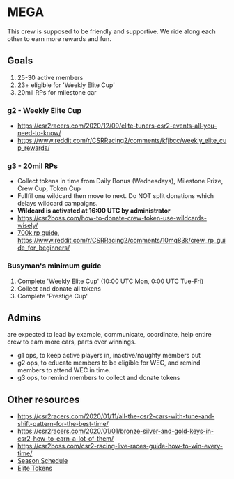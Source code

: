 # MEGA
This crew is supposed to be friendly and supportive. We ride along each other to earn more rewards and fun.

## Goals
1. 25-30 active members
2. 23+ eligible for 'Weekly Elite Cup'
3. 20mil RPs for milestone car

### g2 - Weekly Elite Cup
- https://csr2racers.com/2020/12/09/elite-tuners-csr2-events-all-you-need-to-know/
- https://www.reddit.com/r/CSRRacing2/comments/kfjbcc/weekly_elite_cup_rewards/

### g3 - 20mil RPs
- Collect tokens in time from Daily Bonus (Wednesdays), Milestone Prize, Crew Cup, Token Cup
- Fullfil one wildcard then move to next. Do NOT split donations which delays wildcard campaigns.
- **Wildcard is activated at 16:00 UTC by administrator**
- https://csr2boss.com/how-to-donate-crew-token-use-wildcards-wisely/
- [700k rp guide](https://csr2btb.wordpress.com/2019/09/16/csr2-season-events-schedule-and-prize/), https://www.reddit.com/r/CSRRacing2/comments/10mq83k/crew_rp_guide_for_beginners/

### Busyman's minimum guide
1. Complete 'Weekly Elite Cup' (10:00 UTC Mon, 0:00 UTC Tue-Fri)
2. Collect and donate all tokens
3. Complete 'Prestige Cup'

## Admins
are expected to lead by example, communicate, coordinate, help entire crew to earn more cars, parts over winnings.
- g1 ops, to keep active players in, inactive/naughty members out
- g2 ops, to educate members to be eligible for WEC, and remind members to attend WEC in time.
- g3 ops, to remind members to collect and donate tokens

## Other resources
- https://csr2racers.com/2020/01/11/all-the-csr2-cars-with-tune-and-shift-pattern-for-the-best-time/
- https://csr2racers.com/2020/01/01/bronze-silver-and-gold-keys-in-csr2-how-to-earn-a-lot-of-them/
- https://csr2boss.com/csr2-racing-live-races-guide-how-to-win-every-time/
- [Season Schedule](https://docs.google.com/spreadsheets/d/1jsgWgXeBoPMRBNFMbDjJLuDbk90S9DuI_o8sPuSyBmI/htmlview)
- [Elite Tokens](https://docs.google.com/spreadsheets/d/e/2PACX-1vTPHrSP6Ttu1Ctc7_jTQRtXIQFd9-9emCuc8oe_FtnLSjvJBj7e3OM8sNjCo8dVb901kyRqFvr-Inng/pubhtml)

